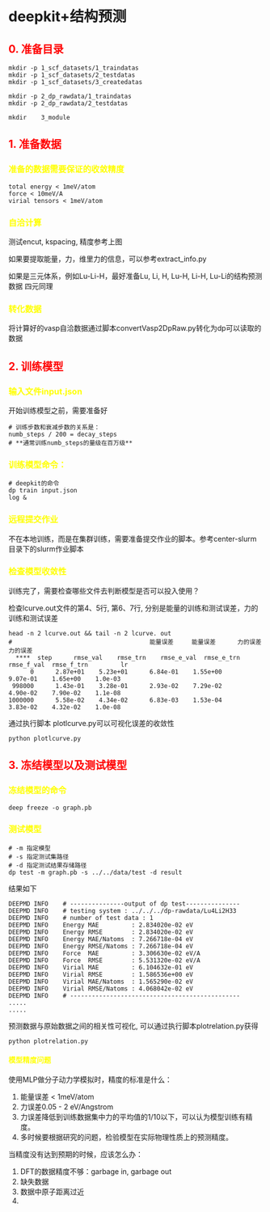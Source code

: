 # deepkit+结构预测

##  <span style="color:red">  0. 准备目录

```shell
mkdir -p 1_scf_datasets/1_traindatas
mkdir -p 1_scf_datasets/2_testdatas
mkdir -p 1_scf_datasets/3_createdatas

mkdir -p 2_dp_rawdata/1_traindatas
mkdir -p 2_dp_rawdata/2_testdatas

mkdir    3_module

```

## <span style="color:red">  1. 准备数据

###  <span style="color:yellow"> 准备的数据需要保证的收敛精度
```shell
total energy < 1meV/atom
force < 10meV/A
virial tensors < 1meV/atom
```

###  <span style="color:yellow"> 自洽计算
测试encut, kspacing, 精度参考上图

如果要提取能量，力，维里力的信息，可以参考extract_info.py

如果是三元体系，例如Lu-Li-H，最好准备Lu, Li, H, Lu-H, Li-H, Lu-Li的结构预测数据
四元同理

### <span style="color:yellow"> 转化数据

将计算好的vasp自洽数据通过脚本convertVasp2DpRaw.py转化为dp可以读取的数据

##  <span style="color:red"> 2. 训练模型

### <span style="color:yellow"> 输入文件input.json
开始训练模型之前，需要准备好
```shell
# 训练步数和衰减步数的关系是：
numb_steps / 200 = decay_steps
# **通常训练numb_steps的量级在百万级**
```


### <span style="color:yellow">  训练模型命令：
```shell
# deepkit的命令
dp train input.json
log &
```

###  <span style="color:yellow"> 远程提交作业
不在本地训练，而是在集群训练，需要准备提交作业的脚本。参考center-slurm目录下的slurm作业脚本

###  <span style="color:yellow"> 检查模型收敛性
训练完了，需要检查哪些文件去判断模型是否可以投入使用？

检查lcurve.out文件的第4、5行, 第6、7行, 分别是能量的训练和测试误差，力的训练和测试误差
```shell
head -n 2 lcurve.out && tail -n 2 lcurve. out
#                                      能量误差     能量误差      力的误差     力的误差
  ****  step      rmse_val    rmse_trn    rmse_e_val  rmse_e_trn    rmse_f_val  rmse_f_trn         lr
      0      2.87e+01    5.23e+01      6.84e-01    1.55e+00      9.07e-01    1.65e+00    1.0e-03
 998000      1.43e-01    3.28e-01      2.93e-02    7.29e-02      4.90e-02    7.90e-02    1.1e-08
1000000      5.58e-02    4.34e-02      6.83e-03    1.53e-04      3.83e-02    4.32e-02    1.0e-08
```
通过执行脚本 plotlcurve.py可以可视化误差的收敛性
```shell
python plotlcurve.py
```


##  <span style="color:red"> 3. 冻结模型以及测试模型

###  <span style="color:yellow"> 冻结模型的命令

```shell
deep freeze -o graph.pb 
```

###  <span style="color:yellow"> 测试模型

```shell
# -m 指定模型
# -s 指定测试集路径
# -d 指定测试结果存储路径
dp test -m graph.pb -s ../../data/test -d result
```

结果如下
```shell
DEEPMD INFO    # ---------------output of dp test--------------- 
DEEPMD INFO    # testing system : ../../../dp-rawdata/Lu4Li2H33
DEEPMD INFO    # number of test data : 1 
DEEPMD INFO    Energy MAE         : 2.834020e-02 eV
DEEPMD INFO    Energy RMSE        : 2.834020e-02 eV
DEEPMD INFO    Energy MAE/Natoms  : 7.266718e-04 eV
DEEPMD INFO    Energy RMSE/Natoms : 7.266718e-04 eV
DEEPMD INFO    Force  MAE         : 3.306630e-02 eV/A
DEEPMD INFO    Force  RMSE        : 5.531320e-02 eV/A
DEEPMD INFO    Virial MAE         : 6.104632e-01 eV
DEEPMD INFO    Virial RMSE        : 1.586536e+00 eV
DEEPMD INFO    Virial MAE/Natoms  : 1.565290e-02 eV
DEEPMD INFO    Virial RMSE/Natoms : 4.068042e-02 eV
DEEPMD INFO    # ----------------------------------------------- 
.....
.....
```

预测数据与原始数据之间的相关性可视化, 可以通过执行脚本plotrelation.py获得
```shell
python plotrelation.py
```

#### <span style="color:yellow"> 模型精度问题
使用MLP做分子动力学模拟时，精度的标准是什么：
1. 能量误差 < 1meV/atom
2. 力误差0.05 - 2 eV/Angstrom
3. 力误差降低到训练数据集中力的平均值的1/10以下，可以认为模型训练有精度。
4. 多时候要根据研究的问题，检验模型在实际物理性质上的预测精度。

当精度没有达到预期的时候，应该怎么办：
1. DFT的数据精度不够：garbage in, garbage out
2. 缺失数据
3. 数据中原子距离过近
4. 